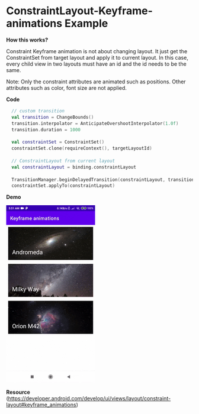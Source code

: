 # ConstraintLayout-Keyframe-animations Example

**How this works?**

Constraint Keyframe animation is not about changing layout.
It just get the ConstraintSet from target layout and apply it to current layout.
In this case, every child view in two layouts must have an id and the id needs to be the same.

Note: Only the constraint attributes are animated such as positions. Other attributes such as color, font size are not applied.

**Code**

```kotlin
  // custom transition
  val transition = ChangeBounds()
  transition.interpolator = AnticipateOvershootInterpolator(1.0f)
  transition.duration = 1000

  val constraintSet = ConstraintSet()
  constraintSet.clone(requireContext(), targetLayoutId)
  
  // ConstraintLayout from current layout
  val constraintLayout = binding.constraintLayout

  TransitionManager.beginDelayedTransition(constraintLayout, transition)
  constraintSet.applyTo(constraintLayout)
```

**Demo**

![screenrecord](/gif/keyframe-animations.gif)

**Resource**
(https://developer.android.com/develop/ui/views/layout/constraint-layout#keyframe_animations)
